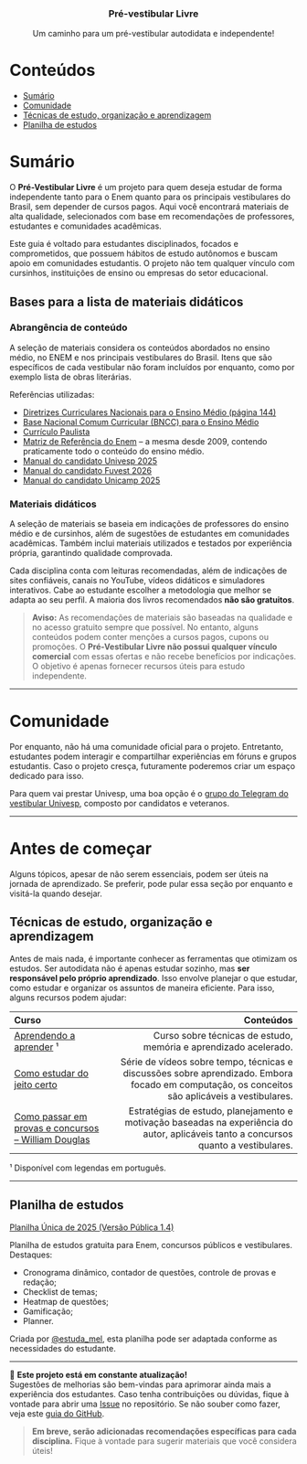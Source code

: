 <div align="center" style="text-align: center">
<h3>Pré-vestibular Livre</h3>
<p>
  Um caminho para um pré-vestibular autodidata e independente!
</p>
</div>

# Conteúdos

- [Sumário](#sum%C3%A1rio)
- [Comunidade](#comunidade)
- [Técnicas de estudo, organização e aprendizagem](#t%C3%A9cnicas-de-estudo-organiza%C3%A7%C3%A3o-e-aprendizagem)
- [Planilha de estudos](#planilha-de-estudos)

# Sumário

O **Pré-Vestibular Livre** é um projeto para quem deseja estudar de forma independente tanto para o Enem quanto para os principais vestibulares do Brasil, sem depender de cursos pagos. Aqui você encontrará materiais de alta qualidade, selecionados com base em recomendações de professores, estudantes e comunidades acadêmicas.

Este guia é voltado para estudantes disciplinados, focados e comprometidos, que possuem hábitos de estudo autônomos e buscam apoio em comunidades estudantis. O projeto não tem qualquer vínculo com cursinhos, instituições de ensino ou empresas do setor educacional.

## Bases para a lista de materiais didáticos

### **Abrangência de conteúdo**
A seleção de materiais considera os conteúdos abordados no ensino médio, no ENEM e nos principais vestibulares do Brasil. Itens que são específicos de cada vestibular não foram incluídos por enquanto, como por exemplo lista de obras literárias.

Referências utilizadas:

- [Diretrizes Curriculares Nacionais para o Ensino Médio (página 144)](http://portal.mec.gov.br/index.php?option=com_docman&view=download&alias=15548-d-c-n-educacao-basica-nova-pdf&Itemid=30192)
- [Base Nacional Comum Curricular (BNCC) para o Ensino Médio](http://basenacionalcomum.mec.gov.br/)
- [Currículo Paulista](https://efape.educacao.sp.gov.br/curriculopaulista/ensino-medio/)
- [Matriz de Referência do Enem](https://download.inep.gov.br/download/enem/matriz_referencia.pdf) – a mesma desde 2009, contendo praticamente todo o conteúdo do ensino médio.
- [Manual do candidato Univesp 2025](https://univesp.br/sites/58f6506869226e9479d38201/assets/67a0c3867c1bd156b526dc1b/Manual_do_Candidato__-_Processo_Seletivo_Vestibular_2025.pdf)
- [Manual do candidato Fuvest 2026](https://www.fuvest.br/wp-content/uploads/fuvest2026_programa-vestibular.pdf)
- [Manual do candidato Unicamp 2025](https://www.comvest.unicamp.br/wp-content/uploads/2024/07/MANUAL-2025.pdf)

### **Materiais didáticos**
A seleção de materiais se baseia em indicações de professores do ensino médio e de cursinhos, além de sugestões de estudantes em comunidades acadêmicas. Também inclui materiais utilizados e testados por experiência própria, garantindo qualidade comprovada.

Cada disciplina conta com leituras recomendadas, além de indicações de sites confiáveis, canais no YouTube, vídeos didáticos e simuladores interativos. Cabe ao estudante escolher a metodologia que melhor se adapta ao seu perfil. A maioria dos livros recomendados **não são gratuitos**.

> **Aviso:**
> As recomendações de materiais são baseadas na qualidade e no acesso gratuito sempre que possível. No entanto, alguns conteúdos podem conter menções a cursos pagos, cupons ou promoções. O **Pré-Vestibular Livre não possui qualquer vínculo comercial** com essas ofertas e não recebe benefícios por indicações. O objetivo é apenas fornecer recursos úteis para estudo independente.

---

# Comunidade

Por enquanto, não há uma comunidade oficial para o projeto. Entretanto, estudantes podem interagir e compartilhar experiências em fóruns e grupos estudantis. Caso o projeto cresça, futuramente poderemos criar um espaço dedicado para isso.

Para quem vai prestar Univesp, uma boa opção é o [grupo do Telegram do vestibular Univesp](https://t.me/Vestibular_UNIVESP), composto por candidatos e veteranos.

---

# Antes de começar

Alguns tópicos, apesar de não serem essenciais, podem ser úteis na jornada de aprendizado. Se preferir, pode pular essa seção por enquanto e visitá-la quando desejar.

## Técnicas de estudo, organização e aprendizagem

Antes de mais nada, é importante conhecer as ferramentas que otimizam os estudos. Ser autodidata não é apenas estudar sozinho, mas **ser responsável pelo próprio aprendizado**. Isso envolve planejar o que estudar, como estudar e organizar os assuntos de maneira eficiente. Para isso, alguns recursos podem ajudar:

Curso | Conteúdos
:-- | --: 
[Aprendendo a aprender](https://pt.coursera.org/learn/aprender) ¹ | Curso sobre técnicas de estudo, memória e aprendizado acelerado. 
[Como estudar do jeito certo](https://www.youtube.com/playlist?list=PL5TJqBvpXQv7Q2lT7L7BrTrh6tgZY872s) | Série de vídeos sobre tempo, técnicas e discussões sobre aprendizado. Embora focado em computação, os conceitos são aplicáveis a vestibulares.
[Como passar em provas e concursos – William Douglas](https://youtu.be/UvS8sBe8NrA) | Estratégias de estudo, planejamento e motivação baseadas na experiência do autor, aplicáveis tanto a concursos quanto a vestibulares.

¹ Disponível com legendas em português.

---

## Planilha de estudos

[Planilha Única de 2025 (Versão Pública 1.4)](https://docs.google.com/spreadsheets/d/1uNP5c-ZAY05l9aVExFWSpAuiPoysa8Ei-4F1uIFctrY/edit?gid=439855357#gid=439855357)

Planilha de estudos gratuita para Enem, concursos públicos e vestibulares.  
Destaques:
- Cronograma dinâmico, contador de questões, controle de provas e redação;
- Checklist de temas;
- Heatmap de questões;
- Gamificação;
- Planner.

Criada por [@estuda_mel](https://linktr.ee/estuda_mel), esta planilha pode ser adaptada conforme as necessidades do estudante.

---

📌 **Este projeto está em constante atualização!**  
Sugestões de melhorias são bem-vindas para aprimorar ainda mais a experiência dos estudantes. Caso tenha contribuições ou dúvidas, fique à vontade para abrir uma [Issue](https://github.com/lrsilveira/pre-vestibular/issues) no repositório. Se não souber como fazer, veja este [guia do GitHub](https://help.github.com/articles/creating-an-issue/).

> **Em breve, serão adicionadas recomendações específicas para cada disciplina.** Fique à vontade para sugerir materiais que você considera úteis!
